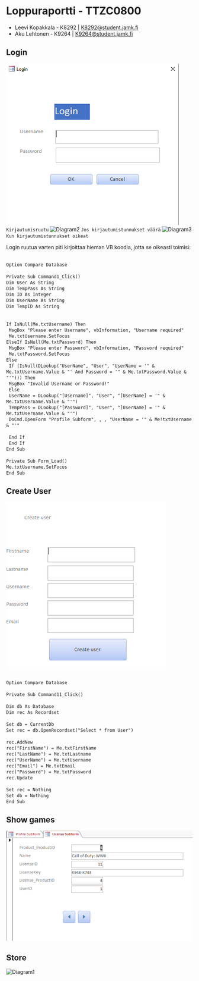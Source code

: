 # Loppuraportti - TTZC0800

* Leevi Kopakkala - K8292 | K8292@student.jamk.fi
* Aku Lehtonen - K9264 | K9264@student.jamk.fi

## Login

![Diagram1](/Docs/loginscreencap.PNG)
```Kirjautumisruutu```
![Diagram2](/Docs/loginscreencap2.PNG)
```Jos kirjautumistunnukset väärä```
![Diagram3](/Docs/loginscreencap3.PNG)
```Kun kirjautumistunnukset oikeat```

Login ruutua varten piti kirjoittaa hieman VB koodia, jotta se oikeasti toimisi:

```VB

Option Compare Database

Private Sub Command1_Click()
Dim User As String
Dim TempPass As String
Dim ID As Integer
Dim UserName As String
Dim TempID As String


If IsNull(Me.txtUsername) Then
 MsgBox "Please enter Username", vbInformation, "Username required"
 Me.txtUsername.SetFocus
ElseIf IsNull(Me.txtPassword) Then
 MsgBox "Please enter Password", vbInformation, "Password required"
 Me.txtPassword.SetFocus
Else
 If (IsNull(DLookup("UserName", "User", "UserName = '" & Me.txtUsername.Value & "' And Password = '" & Me.txtPassword.Value & "'"))) Then
 MsgBox "Invalid Username or Password!"
 Else
 UserName = DLookup("[Username]", "User", "[UserName] = '" & Me.txtUsername.Value & "'")
 TempPass = DLookup("[Password]", "User", "[UserName] = '" & Me.txtUsername.Value & "'")
 DoCmd.OpenForm "Profile Subform", , , "UserName = '" & Me!txtUsername & "'"

 End If
 End If
End Sub

Private Sub Form_Load()
Me.txtUsername.SetFocus
End Sub 
```

## Create User

![Diagram4](/Docs/createuserscreencap.PNG)

```VB

Option Compare Database

Private Sub Command11_Click()

Dim db As Database
Dim rec As Recordset

Set db = CurrentDb
Set rec = db.OpenRecordset("Select * from User")

rec.AddNew
rec("FirstName") = Me.txtFirstName
rec("LastName") = Me.txtLastname
rec("UserName") = Me.txtUsername
rec("Email") = Me.txtEmail
rec("Password") = Me.txtPassword
rec.Update

Set rec = Nothing
Set db = Nothing
End Sub

```

## Show games

![Diagram5](/Docs/gamesscreencap.PNG)

## Store

![Diagram1](/Docs/storescreencap.PNG)

